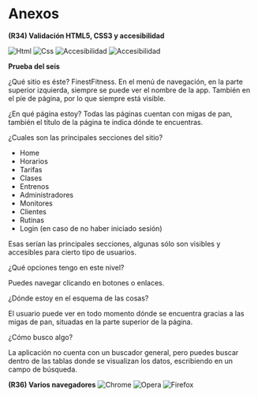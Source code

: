 # Anexos

**(R34) Validación HTML5, CSS3 y accesibilidad**

![Html](html5.png)
![Css](css.png)
![Accesibilidad](accesibilidad1.png)
![Accesibilidad](accesibilidad2.png)

**Prueba del seis**

¿Qué sitio es éste?
FinestFitness.
En el menú de navegación, en la parte superior izquierda, siempre se puede ver el nombre de la app. También en el píe de página, por lo que siempre está visible.

¿En qué página estoy?
Todas las páginas cuentan con migas de pan, también el título de la página te indica dónde te encuentras.

¿Cuales son las principales secciones del sitio?
- Home
- Horarios
- Tarifas
- Clases
- Entrenos
- Administradores
- Monitores
- Clientes
- Rutinas
- Login (en caso de no haber iniciado sesión)

Esas serían las principales secciones, algunas sólo son visibles y accesibles para cierto tipo de usuarios.

¿Qué opciones tengo en este nivel?

Puedes navegar clicando en botones o enlaces.

¿Dónde estoy en el esquema de las cosas?

El usuario puede ver en todo momento dónde se encuentra gracias a las migas de pan, situadas en la parte superior de la página.

¿Cómo busco algo?

La aplicación no cuenta con un buscador general, pero puedes buscar dentro de las tablas donde se visualizan los datos, escribiendo en un campo de búsqueda.

**(R36) Varios navegadores**
![Chrome](chrome.png)
![Opera](opera.png)
![Firefox](firefox.png)
